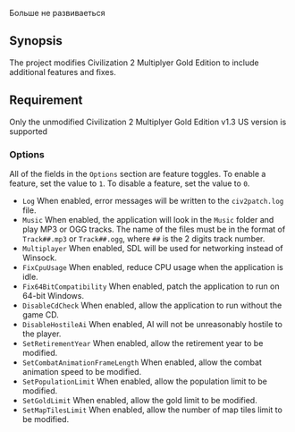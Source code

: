 Больше не развиваеться


## Synopsis

The project modifies Civilization 2 Multiplyer Gold Edition to include additional features and fixes.

## Requirement

Only the unmodified Civilization 2 Multiplyer Gold Edition v1.3 US version is supported

### Options

All of the fields in the `Options` section are feature toggles. To enable a feature, set the value to `1`. To disable a feature, set the value to `0`.

* `Log` When enabled, error messages will be written to the `civ2patch.log` file.
* `Music` When enabled, the application will look in the `Music` folder and play MP3 or OGG tracks. The name of the files must be in the format of `Track##.mp3` or `Track##.ogg`, where `##` is the 2 digits track number.
* `Multiplayer` When enabled, SDL will be used for networking instead of Winsock.
* `FixCpuUsage` When enabled, reduce CPU usage when the application is idle.
* `Fix64BitCompatibility` When enabled, patch the application to run on 64-bit Windows.
* `DisableCdCheck` When enabled, allow the application to run without the game CD.
* `DisableHostileAi` When enabled, AI will not be unreasonably hostile to the player.
* `SetRetirementYear` When enabled, allow the retirement year to be modified.
* `SetCombatAnimationFrameLength` When enabled, allow the combat animation speed to be modified.
* `SetPopulationLimit` When enabled, allow the population limit to be modified.
* `SetGoldLimit` When enabled, allow the gold limit to be modified.
* `SetMapTilesLimit` When enabled, allow the number of map tiles limit to be modified.